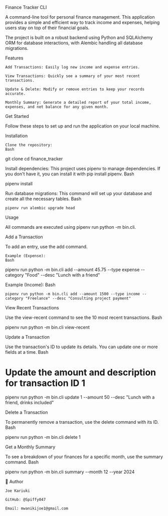 Finance Tracker CLI

A command-line tool for personal finance management. This application provides a simple and efficient way to track income and expenses, helping users stay on top of their financial goals.

The project is built on a robust backend using Python and SQLAlchemy ORM for database interactions, with Alembic handling all database migrations.

 Features

    Add Transactions: Easily log new income and expense entries.

    View Transactions: Quickly see a summary of your most recent transactions.

    Update & Delete: Modify or remove entries to keep your records accurate.

    Monthly Summary: Generate a detailed report of your total income, expenses, and net balance for any given month.

Get Started

Follow these steps to set up and run the application on your local machine.

Installation

    Clone the repository:
    Bash

git clone <your-repository-url>
cd finance_tracker

Install dependencies:
This project uses pipenv to manage dependencies. If you don't have it, you can install it with pip install pipenv.
Bash

pipenv install

Run database migrations:
This command will set up your database and create all the necessary tables.
Bash

    pipenv run alembic upgrade head

Usage

All commands are executed using pipenv run python -m bin.cli.

Add a Transaction

To add an entry, use the add command.

    Example (Expense):
    Bash

pipenv run python -m bin.cli add --amount 45.75 --type expense --category "Food" --desc "Lunch with a friend"

Example (Income):
Bash

    pipenv run python -m bin.cli add --amount 1500 --type income --category "Freelance" --desc "Consulting project payment"

View Recent Transactions

Use the view-recent command to see the 10 most recent transactions.
Bash

pipenv run python -m bin.cli view-recent

Update a Transaction

Use the transaction's ID to update its details. You can update one or more fields at a time.
Bash

# Update the amount and description for transaction ID 1
pipenv run python -m bin.cli update 1 --amount 50 --desc "Lunch with a friend, drinks included"

Delete a Transaction

To permanently remove a transaction, use the delete command with its ID.
Bash

pipenv run python -m bin.cli delete 1

Get a Monthly Summary

To see a breakdown of your finances for a specific month, use the summary command.
Bash

pipenv run python -m bin.cli summary --month 12 --year 2024

👤 Author

    Joe Kariuki

    GitHub: @Spiffy047

    Email: mwanikijoe1@gmail.com